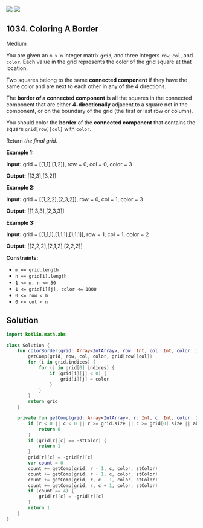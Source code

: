 [![](https://img.shields.io/github/stars/javadev/LeetCode-in-Kotlin?label=Stars&style=flat-square)](https://github.com/javadev/LeetCode-in-Kotlin)
[![](https://img.shields.io/github/forks/javadev/LeetCode-in-Kotlin?label=Fork%20me%20on%20GitHub%20&style=flat-square)](https://github.com/javadev/LeetCode-in-Kotlin/fork)

## 1034\. Coloring A Border

Medium

You are given an `m x n` integer matrix `grid`, and three integers `row`, `col`, and `color`. Each value in the grid represents the color of the grid square at that location.

Two squares belong to the same **connected component** if they have the same color and are next to each other in any of the 4 directions.

The **border of a connected component** is all the squares in the connected component that are either **4-directionally** adjacent to a square not in the component, or on the boundary of the grid (the first or last row or column).

You should color the **border** of the **connected component** that contains the square `grid[row][col]` with `color`.

Return _the final grid_.

**Example 1:**

**Input:** grid = \[\[1,1],[1,2]], row = 0, col = 0, color = 3

**Output:** [[3,3],[3,2]]

**Example 2:**

**Input:** grid = \[\[1,2,2],[2,3,2]], row = 0, col = 1, color = 3

**Output:** [[1,3,3],[2,3,3]]

**Example 3:**

**Input:** grid = \[\[1,1,1],[1,1,1],[1,1,1]], row = 1, col = 1, color = 2

**Output:** [[2,2,2],[2,1,2],[2,2,2]]

**Constraints:**

*   `m == grid.length`
*   `n == grid[i].length`
*   `1 <= m, n <= 50`
*   `1 <= grid[i][j], color <= 1000`
*   `0 <= row < m`
*   `0 <= col < n`

## Solution

```kotlin
import kotlin.math.abs

class Solution {
    fun colorBorder(grid: Array<IntArray>, row: Int, col: Int, color: Int): Array<IntArray> {
        getComp(grid, row, col, color, grid[row][col])
        for (i in grid.indices) {
            for (j in grid[0].indices) {
                if (grid[i][j] < 0) {
                    grid[i][j] = color
                }
            }
        }
        return grid
    }

    private fun getComp(grid: Array<IntArray>, r: Int, c: Int, color: Int, stColor: Int): Int {
        if (r < 0 || c < 0 || r >= grid.size || c >= grid[0].size || abs(grid[r][c]) != stColor) {
            return 0
        }
        if (grid[r][c] == -stColor) {
            return 1
        }
        grid[r][c] = -grid[r][c]
        var count = 0
        count += getComp(grid, r - 1, c, color, stColor)
        count += getComp(grid, r + 1, c, color, stColor)
        count += getComp(grid, r, c - 1, color, stColor)
        count += getComp(grid, r, c + 1, color, stColor)
        if (count == 4) {
            grid[r][c] = -grid[r][c]
        }
        return 1
    }
}
```